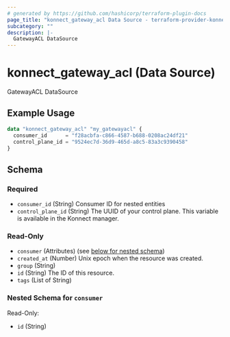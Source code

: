 ```yaml
---
# generated by https://github.com/hashicorp/terraform-plugin-docs
page_title: "konnect_gateway_acl Data Source - terraform-provider-konnect"
subcategory: ""
description: |-
  GatewayACL DataSource
---
```


# konnect_gateway_acl (Data Source)

GatewayACL DataSource

## Example Usage

```terraform
data "konnect_gateway_acl" "my_gatewayacl" {
  consumer_id      = "f28acbfa-c866-4587-b688-0208ac24df21"
  control_plane_id = "9524ec7d-36d9-465d-a8c5-83a3c9390458"
}
```

<!-- schema generated by tfplugindocs -->
## Schema

### Required

- `consumer_id` (String) Consumer ID for nested entities
- `control_plane_id` (String) The UUID of your control plane. This variable is available in the Konnect manager.

### Read-Only

- `consumer` (Attributes) (see [below for nested schema](#nestedatt--consumer))
- `created_at` (Number) Unix epoch when the resource was created.
- `group` (String)
- `id` (String) The ID of this resource.
- `tags` (List of String)

<a id="nestedatt--consumer"></a>
### Nested Schema for `consumer`

Read-Only:

- `id` (String)
